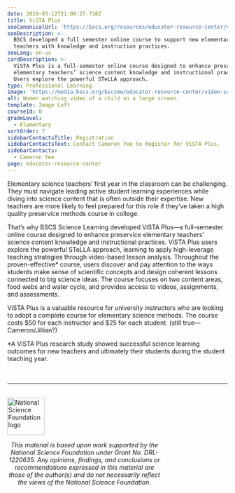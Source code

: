 ```yaml
---
date: 2019-03-12T21:00:27.738Z
title: ViSTA Plus
seoCanonicalUrl: 'https://bscs.org/resources/educator-resource-center/vista-plus'
seoDescription: >-
  BSCS developed a full semester online course to support new elementary science
  teachers with knowledge and instruction practices.
seoLang: en-us
cardDescription: >-
  ViSTA Plus is a full-semester online course designed to enhance preservice
  elementary teachers’ science content knowledge and instructional practices.
  Users explore the powerful STeLLA approach.
type: Professional Learning
image: 'https://media.bscs.org/bscsmw/educator-resource-center/video-screen.jpg'
alt: Women watching video of a child on a large screen.
template: Image Left
courseId: 0
gradeLevel:
  - Elementary
sortOrder: 7
sidebarContactsTitle: Registration
sidebarContactsText: Contact Cameron Yee to Register for ViSTA Plus.
sidebarContacts:
  - Cameron Yee
page: educator-resource-center
---
```

Elementary science teachers’ first year in the classroom can be challenging. They must navigate leading active student learning experiences while diving into science content that is often outside their expertise. New teachers are more likely to feel prepared for this role if they’ve taken a high quality preservice methods course in college.

That’s why BSCS Science Learning developed ViSTA Plus—a full-semester online course designed to enhance preservice elementary teachers’ science content knowledge and instructional practices. ViSTA Plus users explore the powerful STeLLA approach, learning to apply high-leverage teaching strategies through video-based lesson analysis. Throughout the proven-effective* course, users discover and pay attention to the ways students make sense of scientific concepts and design coherent lessons connected to big science ideas. The course focuses on two content areas, food webs and water cycle, and provides access to videos, assignments, and assessments.

ViSTA Plus is a valuable resource for university instructors who are looking to adopt a complete course for elementary science methods. The course costs $50 for each instructor and $25 for each student. (still true—Cameron/Jillian?)

\*A ViSTA Plus research study showed successful science learning outcomes for new teachers and ultimately their students during the student teaching year.

<hr style="margin-top: 3rem; margin-bottom: 2rem;" />
<div class="d-flex justify-content-center">
  <div style="width: 70%;">
    <a href="https://www.nsf.gov" target="_blank" rel="noopener noreferrer">
      <img src="/assets/nsf_logo.svg" alt="National Science Foundation logo" style="height: 85px;" class="mx-auto d-block mb-4" />
    </a>
    <p style="font-style: italic; text-align: center;">
      This material is based upon work supported by the National Science Foundation under Grant No. DRL-1220635. Any opinions, findings, and conclusions or recommendations expressed in this material are those of the author(s) and do not necessarily reflect the views of the National Science Foundation.
    </p>
  </div>
</div>
